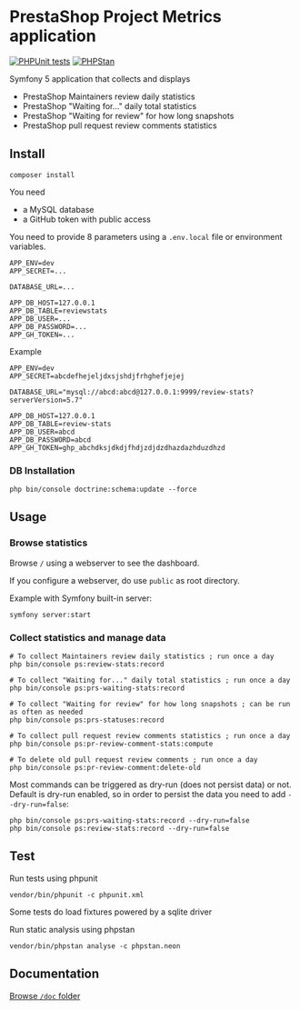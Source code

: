 # PrestaShop Project Metrics application

[![PHPUnit tests](https://github.com/prestashop/ps-project-metrics/actions/workflows/phpunit.yml/badge.svg)](https://github.com/prestashop/ps-project-metrics/actions/workflows/phpunit.yml)
[![PHPStan](https://github.com/prestashop/ps-project-metrics/actions/workflows/phpstan.yml/badge.svg)](https://github.com/prestashop/ps-project-metrics/actions/workflows/phpstan.yml)

Symfony 5 application that collects and displays

- PrestaShop Maintainers review daily statistics
- PrestaShop "Waiting for..." daily total statistics
- PrestaShop "Waiting for review" for how long snapshots
- PrestaShop pull request review comments statistics

## Install

```
composer install
```

You need

- a MySQL database
- a GitHub token with public access

You need to provide 8 parameters using a `.env.local` file or environment variables.

```
APP_ENV=dev
APP_SECRET=...

DATABASE_URL=...

APP_DB_HOST=127.0.0.1
APP_DB_TABLE=reviewstats
APP_DB_USER=...
APP_DB_PASSWORD=...
APP_GH_TOKEN=...
```

Example
```
APP_ENV=dev
APP_SECRET=abcdefhejeljdxsjshdjfrhghefjejej

DATABASE_URL="mysql://abcd:abcd@127.0.0.1:9999/review-stats?serverVersion=5.7"

APP_DB_HOST=127.0.0.1
APP_DB_TABLE=review-stats
APP_DB_USER=abcd
APP_DB_PASSWORD=abcd
APP_GH_TOKEN=ghp_abchdksjdkdjfhdjzdjdzdhazdazhduzdhzd
```

### DB Installation

`php bin/console doctrine:schema:update --force`

## Usage

### Browse statistics

Browse `/` using a webserver to see the dashboard.

If you configure a webserver, do use `public` as root directory.

Example with Symfony built-in server:

```
symfony server:start
```

### Collect statistics and manage data

```
# To collect Maintainers review daily statistics ; run once a day
php bin/console ps:review-stats:record

# To collect "Waiting for..." daily total statistics ; run once a day
php bin/console ps:prs-waiting-stats:record

# To collect "Waiting for review" for how long snapshots ; can be run as often as needed
php bin/console ps:prs-statuses:record

# To collect pull request review comments statistics ; run once a day
php bin/console ps:pr-review-comment-stats:compute

# To delete old pull request review comments ; run once a day
php bin/console ps:pr-review-comment:delete-old
```

Most commands can be triggered as dry-run (does not persist data) or not. Default is dry-run enabled, so in order to
persist the data you need to add `--dry-run=false`:

```
php bin/console ps:prs-waiting-stats:record --dry-run=false
php bin/console ps:review-stats:record --dry-run=false
```

## Test

Run tests using phpunit

```
vendor/bin/phpunit -c phpunit.xml
```

Some tests do load fixtures powered by a sqlite driver

Run static analysis using phpstan

```
vendor/bin/phpstan analyse -c phpstan.neon
```

## Documentation

[Browse `/doc` folder](https://github.com/prestashop/ps-project-metrics/tree/master/doc)
